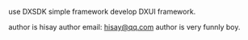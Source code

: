 use DXSDK simple framework develop DXUI framework.

author is hisay
author email: hisay@qq.com
author is very funnly boy.
